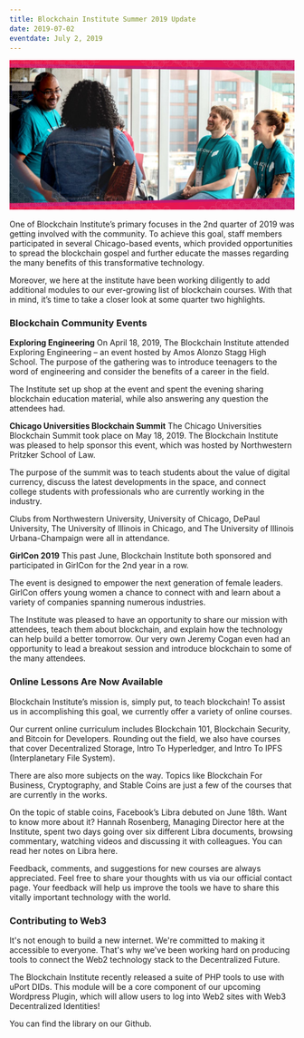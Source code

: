 ```yaml
---
title: Blockchain Institute Summer 2019 Update
date: 2019-07-02
eventdate: July 2, 2019
---
```

<img src="/assets/img/girlcon_summer2019_newsletter.jpg">

One of Blockchain Institute’s primary focuses in the 2nd quarter of 2019 was getting involved with the community. To achieve this goal, staff members participated in several Chicago-based events, which provided opportunities to spread the blockchain gospel and further educate the masses regarding the many benefits of this transformative technology.

Moreover, we here at the institute have been working diligently to add additional modules to our ever-growing list of blockchain courses. With that in mind, it’s time to take a closer look at some quarter two highlights.

<h3>Blockchain Community Events</h3>

<b>Exploring Engineering</b>
On April 18, 2019, The Blockchain Institute attended Exploring Engineering – an event hosted by Amos Alonzo Stagg High School. The purpose of the gathering was to introduce teenagers to the word of engineering and consider the benefits of a career in the field.

The Institute set up shop at the event and spent the evening sharing blockchain education material, while also answering any question the attendees had.

<b>Chicago Universities Blockchain Summit</b>
The Chicago Universities Blockchain Summit took place on May 18, 2019. The Blockchain Institute was pleased to help sponsor this event, which was hosted by Northwestern Pritzker School of Law.

The purpose of the summit was to teach students about the value of digital currency, discuss the latest developments in the space, and connect college students with professionals who are currently working in the industry.

Clubs from Northwestern University, University of Chicago, DePaul University, The University of Illinois in Chicago, and The University of Illinois Urbana-Champaign were all in attendance.

<b>GirlCon 2019</b>
This past June, Blockchain Institute both sponsored and participated in GirlCon for the 2nd year in a row.

The event is designed to empower the next generation of female leaders.  GirlCon offers young women a chance to connect with and learn about a variety of companies spanning numerous industries.

The Institute was pleased to have an opportunity to share our mission with attendees, teach them about blockchain, and explain how the technology can help build a better tomorrow. Our very own Jeremy Cogan even had an opportunity to lead a breakout session and introduce blockchain to some of the many attendees. 

<h3>Online Lessons Are Now Available</h3>
Blockchain Institute’s mission is, simply put, to teach blockchain!  To assist us in accomplishing this goal, we currently offer a variety of online courses.

Our current online curriculum includes  Blockchain 101, Blockchain Security, and Bitcoin for Developers.  Rounding out the field, we also have courses that cover Decentralized Storage, Intro To Hyperledger, and Intro To IPFS (Interplanetary File System).

There are also more subjects on the way. Topics like Blockchain For Business, Cryptography, and Stable Coins are just a few of the courses that are currently in the works.

On the topic of stable coins, Facebook’s Libra debuted on June 18th. Want to know more about it? Hannah Rosenberg, Managing Director here at the Institute, spent two days going over six different Libra documents, browsing commentary, watching videos and discussing it with colleagues. You can read her notes on Libra here.

Feedback, comments, and suggestions for new courses are always appreciated. Feel free to share your thoughts with us via our official contact page. Your feedback will help us improve the tools we have to share this vitally important technology with the world.

<h3>Contributing to Web3</h3>
It's not enough to build a new internet. We're committed to making it accessible to everyone. That's why we've been working hard on producing tools to connect the Web2 technology stack to the Decentralized Future.

The Blockchain Institute recently released a suite of PHP tools to use with uPort DIDs. This module will be a core component of our upcoming Wordpress Plugin, which will allow users to log into Web2 sites with Web3 Decentralized Identities!

You can find the library on our Github. 

